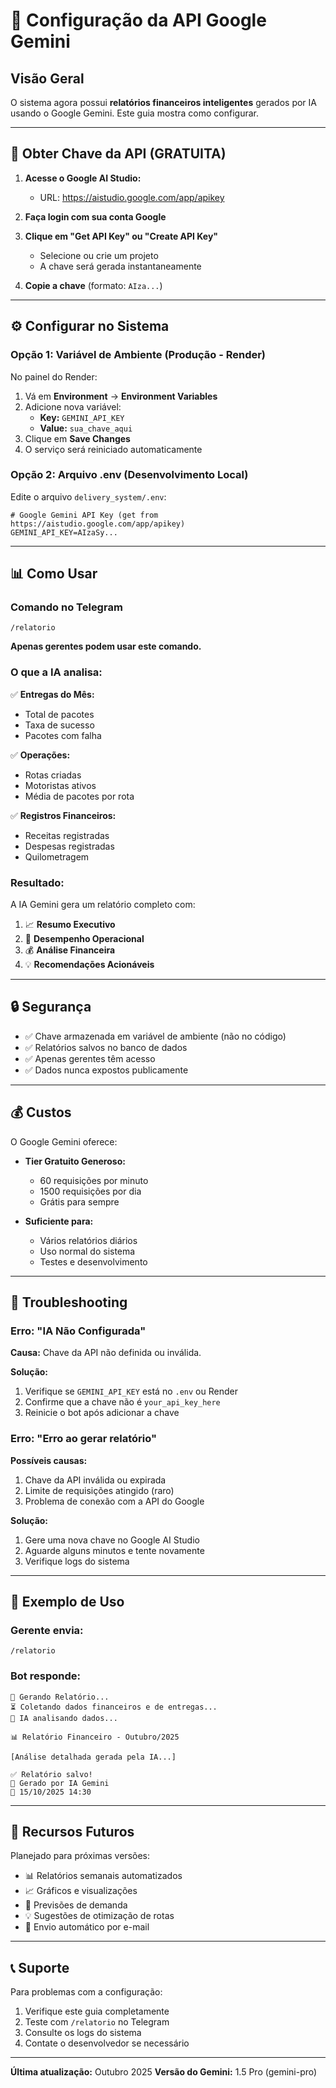 # 🤖 Configuração da API Google Gemini

## Visão Geral

O sistema agora possui **relatórios financeiros inteligentes** gerados por IA usando o Google Gemini. Este guia mostra como configurar.

---

## 🎯 Obter Chave da API (GRATUITA)

1. **Acesse o Google AI Studio:**
   - URL: https://aistudio.google.com/app/apikey

2. **Faça login com sua conta Google**

3. **Clique em "Get API Key" ou "Create API Key"**
   - Selecione ou crie um projeto
   - A chave será gerada instantaneamente

4. **Copie a chave** (formato: `AIza...`)

---

## ⚙️ Configurar no Sistema

### Opção 1: Variável de Ambiente (Produção - Render)

No painel do Render:

1. Vá em **Environment** → **Environment Variables**
2. Adicione nova variável:
   - **Key:** `GEMINI_API_KEY`
   - **Value:** `sua_chave_aqui`
3. Clique em **Save Changes**
4. O serviço será reiniciado automaticamente

### Opção 2: Arquivo .env (Desenvolvimento Local)

Edite o arquivo `delivery_system/.env`:

```properties
# Google Gemini API Key (get from https://aistudio.google.com/app/apikey)
GEMINI_API_KEY=AIzaSy...
```

---

## 📊 Como Usar

### Comando no Telegram

```
/relatorio
```

**Apenas gerentes podem usar este comando.**

### O que a IA analisa:

✅ **Entregas do Mês:**
- Total de pacotes
- Taxa de sucesso
- Pacotes com falha

✅ **Operações:**
- Rotas criadas
- Motoristas ativos
- Média de pacotes por rota

✅ **Registros Financeiros:**
- Receitas registradas
- Despesas registradas
- Quilometragem

### Resultado:

A IA Gemini gera um relatório completo com:

1. 📈 **Resumo Executivo**
2. 🚚 **Desempenho Operacional**
3. 💰 **Análise Financeira**
4. 💡 **Recomendações Acionáveis**

---

## 🔒 Segurança

- ✅ Chave armazenada em variável de ambiente (não no código)
- ✅ Relatórios salvos no banco de dados
- ✅ Apenas gerentes têm acesso
- ✅ Dados nunca expostos publicamente

---

## 💰 Custos

O Google Gemini oferece:

- **Tier Gratuito Generoso:**
  - 60 requisições por minuto
  - 1500 requisições por dia
  - Grátis para sempre

- **Suficiente para:**
  - Vários relatórios diários
  - Uso normal do sistema
  - Testes e desenvolvimento

---

## 🐛 Troubleshooting

### Erro: "IA Não Configurada"

**Causa:** Chave da API não definida ou inválida.

**Solução:**
1. Verifique se `GEMINI_API_KEY` está no `.env` ou Render
2. Confirme que a chave não é `your_api_key_here`
3. Reinicie o bot após adicionar a chave

### Erro: "Erro ao gerar relatório"

**Possíveis causas:**
1. Chave da API inválida ou expirada
2. Limite de requisições atingido (raro)
3. Problema de conexão com a API do Google

**Solução:**
1. Gere uma nova chave no Google AI Studio
2. Aguarde alguns minutos e tente novamente
3. Verifique logs do sistema

---

## 📝 Exemplo de Uso

### Gerente envia:
```
/relatorio
```

### Bot responde:
```
🤖 Gerando Relatório...
⏳ Coletando dados financeiros e de entregas...
🧠 IA analisando dados...

📊 Relatório Financeiro - Outubro/2025

[Análise detalhada gerada pela IA...]

✅ Relatório salvo!
🤖 Gerado por IA Gemini
📅 15/10/2025 14:30
```

---

## 🚀 Recursos Futuros

Planejado para próximas versões:

- 📊 Relatórios semanais automatizados
- 📈 Gráficos e visualizações
- 🎯 Previsões de demanda
- 💡 Sugestões de otimização de rotas
- 📧 Envio automático por e-mail

---

## 📞 Suporte

Para problemas com a configuração:

1. Verifique este guia completamente
2. Teste com `/relatorio` no Telegram
3. Consulte os logs do sistema
4. Contate o desenvolvedor se necessário

---

**Última atualização:** Outubro 2025
**Versão do Gemini:** 1.5 Pro (gemini-pro)
